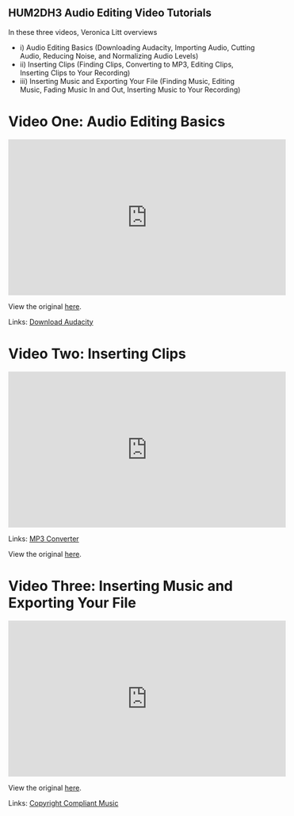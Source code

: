 ## HUM2DH3 Audio Editing Video Tutorials

In these three videos, Veronica Litt overviews 
- i) Audio Editing Basics (Downloading Audacity, Importing Audio, Cutting Audio, Reducing Noise, and Normalizing Audio Levels) 
- ii) Inserting Clips (Finding Clips, Converting to MP3, Editing Clips, Inserting Clips to Your Recording) 
- iii) Inserting Music and Exporting Your File (Finding Music, Editing Music, Fading Music In and Out, Inserting Music to Your Recording)

# Video One: Audio Editing Basics

<iframe width="560" height="315" src="https://www.youtube.com/embed/ci3QnCj9nHc&t=64s" title="YouTube video player" frameborder="0" allow="accelerometer; autoplay; clipboard-write; encrypted-media; gyroscope; picture-in-picture" allowfullscreen></iframe>

View the original [here](https://www.youtube.com/watch?v=ci3QnCj9nHc&t=64s).

Links: 
[Download Audacity](https://www.audacityteam.org/download/)

# Video Two: Inserting Clips

<iframe width="560" height="315" src="https://www.youtube.com/embed/ci3QnCj9nHc&t=64s" title="YouTube video player" frameborder="0" allow="accelerometer; autoplay; clipboard-write; encrypted-media; gyroscope; picture-in-picture" allowfullscreen></iframe>

Links:
[MP3 Converter](https://onlinevideoconverter.com/)

View the original [here](https://www.youtube.com/watch?v=ci3QnCj9nHc&t=64s).

# Video Three: Inserting Music and Exporting Your File

<iframe width="560" height="315" src="https://www.youtube.com/embed/ci3QnCj9nHc&t=64s" title="YouTube video player" frameborder="0" allow="accelerometer; autoplay; clipboard-write; encrypted-media; gyroscope; picture-in-picture" allowfullscreen></iframe>

View the original [here](https://www.youtube.com/watch?v=ci3QnCj9nHc&t=64s).

Links: 
[Copyright Compliant Music](https://pixabay.com/music/)

